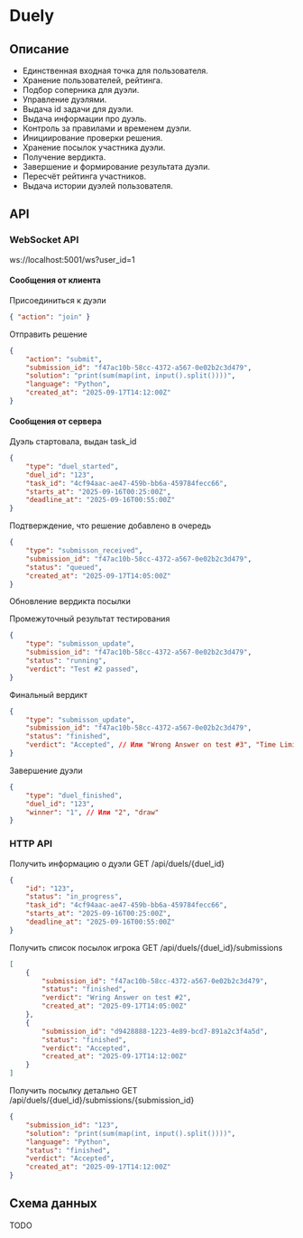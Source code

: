 # Duely

## Описание

- Единственная входная точка для пользователя.
- Хранение пользователей, рейтинга.
- Подбор соперника для дуэли.
- Управление дуэлями.
- Выдача id задачи для дуэли.
- Выдача информации про дуэль.
- Контроль за правилами и временем дуэли.
- Инициирование проверки решения.
- Хранение посылок участника дуэли.
- Получение вердикта.
- Завершение и формирование результата дуэли.
- Пересчёт рейтинга участников.
- Выдача истории дуэлей пользователя.

## API

### WebSocket API

ws://localhost:5001/ws?user_id=1

#### Сообщения от клиента

Присоединиться к дуэли
```json
{ "action": "join" }
```

Отправить решение
```json
{
    "action": "submit",
    "submission_id": "f47ac10b-58cc-4372-a567-0e02b2c3d479",
    "solution": "print(sum(map(int, input().split())))",
    "language": "Python",
    "created_at": "2025-09-17T14:12:00Z"
}
```

#### Сообщения от сервера

Дуэль стартовала, выдан task_id
```json
{
    "type": "duel_started",
    "duel_id": "123",
    "task_id": "4cf94aac-ae47-459b-bb6a-459784fecc66",
    "starts_at": "2025-09-16T00:25:00Z",
    "deadline_at": "2025-09-16T00:55:00Z"
}
```

Подтверждение, что решение добавлено в очередь
```json
{
    "type": "submisson_received",
    "submission_id": "f47ac10b-58cc-4372-a567-0e02b2c3d479",
    "status": "queued",
    "created_at": "2025-09-17T14:05:00Z" 
}
```

Обновление вердикта посылки

Промежуточный результат тестирования
```json
{
    "type": "submisson_update",
    "submission_id": "f47ac10b-58cc-4372-a567-0e02b2c3d479",
    "status": "running",
    "verdict": "Test #2 passed",
}
```

Финальный вердикт
```json
{
    "type": "submisson_update",
    "submission_id": "f47ac10b-58cc-4372-a567-0e02b2c3d479",
    "status": "finished",
    "verdict": "Accepted", // Или "Wrong Answer on test #3", "Time Limit Exceeded", "Compilation Error"
}
```

Завершение дуэли
```json
{
    "type": "duel_finished",
    "duel_id": "123",
    "winner": "1", // Или "2", "draw"
}
```

### HTTP API

Получить информацию о дуэли
GET /api/duels/{duel_id}

```json
{
    "id": "123",
    "status": "in_progress",
    "task_id": "4cf94aac-ae47-459b-bb6a-459784fecc66",
    "starts_at": "2025-09-16T00:25:00Z",
    "deadline_at": "2025-09-16T00:55:00Z"
}
```

Получить список посылок игрока
GET /api/duels/{duel_id}/submissions

```json
[
    {
        "submission_id": "f47ac10b-58cc-4372-a567-0e02b2c3d479",
        "status": "finished",
        "verdict": "Wring Answer on test #2",
        "created_at": "2025-09-17T14:05:00Z"
    },
    {
        "submission_id": "d9428888-1223-4e89-bcd7-891a2c3f4a5d",
        "status": "finished",
        "verdict": "Accepted",
        "created_at": "2025-09-17T14:12:00Z"
    }
]
```

Получить посылку детально
GET /api/duels/{duel_id}/submissions/{submission_id}

```json
{
    "submission_id": "123",
    "solution": "print(sum(map(int, input().split())))",
    "language": "Python",
    "status": "finished",
    "verdict": "Accepted",
    "created_at": "2025-09-17T14:12:00Z"
}
```

## Схема данных
TODO
